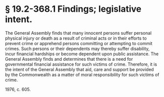 # § 19.2-368.1 Findings; legislative intent.

<p>The General Assembly finds that many innocent persons suffer personal physical injury or death as a result of criminal acts or in their efforts to prevent crime or apprehend persons committing or attempting to commit crimes. Such persons or their dependents may thereby suffer disability, incur financial hardships or become dependent upon public assistance. The General Assembly finds and determines that there is a need for governmental financial assistance for such victims of crime. Therefore, it is the intent of the General Assembly that aid, care and support be provided by the Commonwealth as a matter of moral responsibility for such victims of crime.</p><p>1976, c. 605.</p>